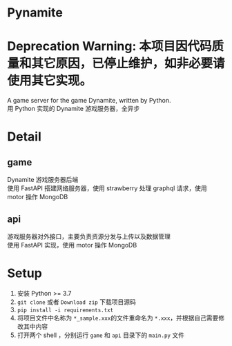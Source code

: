 # Pynamite
# Deprecation Warning: 本项目因代码质量和其它原因，已停止维护，如非必要请使用其它实现。
A game server for the game Dynamite, written by Python.   
用 Python 实现的 Dynamite 游戏服务器，全异步
# Detail
## game
Dynamite 游戏服务器后端  
使用 FastAPI 搭建网络服务器，使用 strawberry 处理 graphql 请求，使用 motor 操作 MongoDB
## api
游戏服务器对外接口，主要负责资源分发与上传以及数据管理  
使用 FastAPI 实现，使用 motor 操作 MongoDB
# Setup
1. 安装 Python >= 3.7  
2. `git clone` 或者 `Download zip` 下载项目源码  
3. `pip install -i requirements.txt`  
4. 将项目文件中名称为 `*_sample.xxx`的文件重命名为 `*.xxx`，并根据自己需要修改其中内容  
5. 打开两个 shell ，分别运行 `game` 和 `api` 目录下的 `main.py` 文件  
